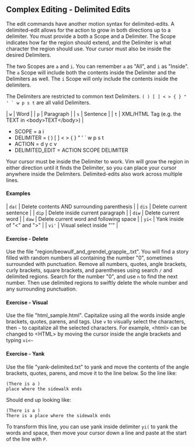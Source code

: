 Complex Editing - Delimited Edits
---------------------------------

The edit commands have another motion syntax for delimited-edits. A
delimited-edit allows for the action to grow in both directions up to a
delimiter. You must provide a both a Scope and a Delimiter. The Scope indicates
how far the region should extend, and the Delimiter is what character the region
should use. Your cursor must also be inside the desired Delimiters.

The two Scopes are `a` and `i`. You can remember `a` as "All", and `i` as
"Inside". The `a` Scope will include both the contents inside the Delimiter and
the Delimiters as well. The `i` Scope will only include the contents inside the
delimiters.

The Delimiters are restricted to common text Delimiters. `` ( ) [ ] < > { } " ' ` w p s t `` are all valid Delimiters.


| `w` | Word                                                          |
| `p` | Paragraph                                                     |
| `s` | Sentence                                                      |
| `t` | XML/HTML Tag (e.g. the TEXT in &lt;body&gt;TEXT&lt;/body&gt;) |

-   SCOPE = a i
-   DELIMITER = ( ) \[ \] &lt; &gt; { } " ' \` w p s t
-   ACTION = d y c v
-   DELIMITED\_EDIT = ACTION SCOPE DELIMITER

Your cursor must be inside the Delimiter to work. Vim will grow the region in
either direction until it finds the Delimiter, so you can place your cursor
anywhere inside the Delimiters. Delimited-edits also work across multiple lines.

#### Examples


| `da(` | Delete contents AND surrounding parenthesis |
| `dis` | Delete current sentence                     |
| `dip` | Delete inside current paragraph             |
| `diw` | Delete current word                         |
| `daw` | Delete current word and following space     |
| `yi<` | Yank inside of "&lt;" and "&gt;"            |
| `vi'` | Visual select inside "'"                    |

#### Exercise - Delete

Use the file "region/beowulf\_and\_grendel\_grapple\_.txt". You will find a
story filled with random numbers all containing the number "0", sometimes
surrounded with punctuation. Remove all numbers, quotes, angle brackets, curly
brackets, square brackets, and parentheses using search `/` and delimited
regions. Search for the number "0", and use `n` to find the next number. Then
use delimited regions to swiftly delete the whole number and any surrounding
punctuation.

#### Exercise - Visual

Use the file "html\_sample.html". Capitalize using all the words inside angle
brackets, quotes, parens, and tags. Use `v` to visually select the characters,
then `~` to capitalize all the selected characters. For example, &lt;html&gt;
can be changed to &lt;HTML&gt; by moving the cursor inside the angle brackets
and typing `vi<~`

#### Exercise - Yank

Use the file "yank-delimited.txt" to yank and move the contents of the angle
brackets, quotes, parens, and move it to the line below. So the line like:

    (There is a )
    place where the sidewalk ends

Should end up looking like:

    (There is a )
    There is a place where the sidewalk ends

To transform this line, you can use yank inside delimiter `yi(` to yank the
words and space, then move your cursor down a line and paste at the start of the
line with `P`.
